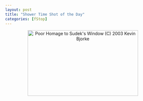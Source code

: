 ```yaml
---
layout: post
title: "Shower Time Shot of the Day"
categories: [fStop]
---
```

<center>
<a href="/photo/journal/IMG_8048.html"><img src="http://www.botzilla.com/bpix/IMG_8048.jpg" width=358 height=212 title="Poor Homage to Sudek's Window (C) 2003 Kevin Bjorke" border=0></a>
</center>


